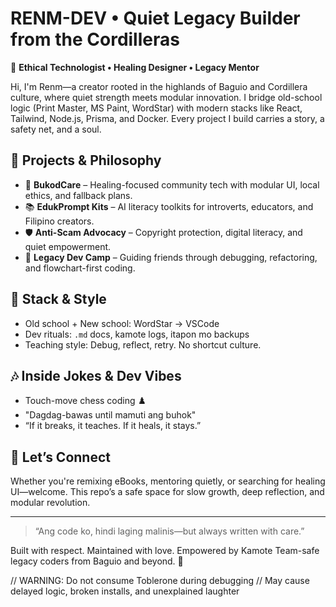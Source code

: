 # RENM-DEV • Quiet Legacy Builder from the Cordilleras

🌱 **Ethical Technologist • Healing Designer • Legacy Mentor**

Hi, I'm Renm—a creator rooted in the highlands of Baguio and Cordillera culture, where quiet strength meets modular innovation. I bridge old-school logic (Print Master, MS Paint, WordStar) with modern stacks like React, Tailwind, Node.js, Prisma, and Docker. Every project I build carries a story, a safety net, and a soul.

## 🔧 Projects & Philosophy

- 🧩 **BukodCare** – Healing-focused community tech with modular UI, local ethics, and fallback plans.
- 📚 **EdukPrompt Kits** – AI literacy toolkits for introverts, educators, and Filipino creators.
- 🛡️ **Anti-Scam Advocacy** – Copyright protection, digital literacy, and quiet empowerment.
- 💾 **Legacy Dev Camp** – Guiding  friends through debugging, refactoring, and flowchart-first coding.

## 🧠 Stack & Style

- Old school + New school: WordStar → VSCode
- Dev rituals: `.md` docs, kamote logs, itapon mo backups
- Teaching style: Debug, reflect, retry. No shortcut culture.

## 🎶 Inside Jokes & Dev Vibes

- Touch-move chess coding ♟️
- "Dagdag-bawas until mamuti ang buhok"
- “If it breaks, it teaches. If it heals, it stays.”

## 🤝 Let’s Connect

Whether you're remixing eBooks, mentoring quietly, or searching for healing UI—welcome. This repo’s a safe space for slow growth, deep reflection, and modular revolution.

---

> “Ang code ko, hindi laging malinis—but always written with care.”

Built with respect. Maintained with love. Empowered by Kamote Team-safe legacy coders from Baguio and beyond. 🧡

// WARNING: Do not consume Toblerone during debugging
// May cause delayed logic, broken installs, and unexplained laughter
